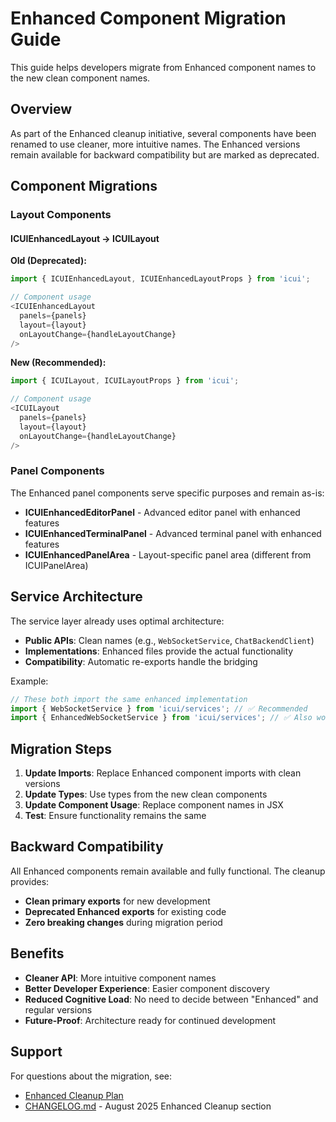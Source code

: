 # Enhanced Component Migration Guide

This guide helps developers migrate from Enhanced component names to the new clean component names.

## Overview

As part of the Enhanced cleanup initiative, several components have been renamed to use cleaner, more intuitive names. The Enhanced versions remain available for backward compatibility but are marked as deprecated.

## Component Migrations

### Layout Components

#### ICUIEnhancedLayout → ICUILayout
**Old (Deprecated):**
```typescript
import { ICUIEnhancedLayout, ICUIEnhancedLayoutProps } from 'icui';

// Component usage
<ICUIEnhancedLayout 
  panels={panels}
  layout={layout}
  onLayoutChange={handleLayoutChange}
/>
```

**New (Recommended):**
```typescript
import { ICUILayout, ICUILayoutProps } from 'icui';

// Component usage
<ICUILayout 
  panels={panels}
  layout={layout}
  onLayoutChange={handleLayoutChange}
/>
```

### Panel Components

The Enhanced panel components serve specific purposes and remain as-is:
- **ICUIEnhancedEditorPanel** - Advanced editor panel with enhanced features
- **ICUIEnhancedTerminalPanel** - Advanced terminal panel with enhanced features
- **ICUIEnhancedPanelArea** - Layout-specific panel area (different from ICUIPanelArea)

## Service Architecture

The service layer already uses optimal architecture:
- **Public APIs**: Clean names (e.g., `WebSocketService`, `ChatBackendClient`)
- **Implementations**: Enhanced files provide the actual functionality
- **Compatibility**: Automatic re-exports handle the bridging

Example:
```typescript
// These both import the same enhanced implementation
import { WebSocketService } from 'icui/services'; // ✅ Recommended
import { EnhancedWebSocketService } from 'icui/services'; // ✅ Also works
```

## Migration Steps

1. **Update Imports**: Replace Enhanced component imports with clean versions
2. **Update Types**: Use types from the new clean components
3. **Update Component Usage**: Replace component names in JSX
4. **Test**: Ensure functionality remains the same

## Backward Compatibility

All Enhanced components remain available and fully functional. The cleanup provides:
- **Clean primary exports** for new development
- **Deprecated Enhanced exports** for existing code
- **Zero breaking changes** during migration period

## Benefits

- **Cleaner API**: More intuitive component names
- **Better Developer Experience**: Easier component discovery
- **Reduced Cognitive Load**: No need to decide between "Enhanced" and regular versions
- **Future-Proof**: Architecture ready for continued development

## Support

For questions about the migration, see:
- [Enhanced Cleanup Plan](./plans/enhanced_cleanup_plan.md)
- [CHANGELOG.md](../CHANGELOG.md) - August 2025 Enhanced Cleanup section
